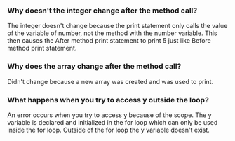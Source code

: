 ### Why doesn't the integer change after the method call?
The integer doesn't change because the print statement only calls the value of the variable of number, not the method with the number variable. This then causes the After method print statement to print 5 just like Before method print statement.

### Why does the array change after the method call?
Didn't change because a new array was created and was used to print.

### What happens when you try to access y outside the loop?
An error occurs when you try to access y because of the scope. The y variable is declared and initialized in the for loop which can only be used inside the for loop. Outside of the for loop the y variable doesn't exist.
